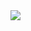 <img src="https://capsule-render.vercel.app/api?type=transparent&color=BDBDC8&height=150&section=header&text=1025" />
